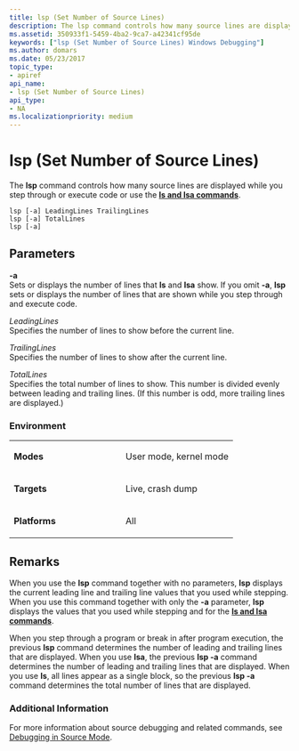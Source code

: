 ```yaml
---
title: lsp (Set Number of Source Lines)
description: The lsp command controls how many source lines are displayed while you step through or execute code or use the ls and lsa commands.
ms.assetid: 350933f1-5459-4ba2-9ca7-a42341cf95de
keywords: ["lsp (Set Number of Source Lines) Windows Debugging"]
ms.author: domars
ms.date: 05/23/2017
topic_type:
- apiref
api_name:
- lsp (Set Number of Source Lines)
api_type:
- NA
ms.localizationpriority: medium
---
```


# lsp (Set Number of Source Lines)


The **lsp** command controls how many source lines are displayed while you step through or execute code or use the [**ls and lsa commands**](ls--lsa--list-source-lines-.md).

```dbgcmd
lsp [-a] LeadingLines TrailingLines 
lsp [-a] TotalLines 
lsp [-a] 
```

## <span id="ddk_cmd_set_number_of_source_lines_dbg"></span><span id="DDK_CMD_SET_NUMBER_OF_SOURCE_LINES_DBG"></span>Parameters


<span id="_______-a______"></span><span id="_______-A______"></span> **-a**   
Sets or displays the number of lines that **ls** and **lsa** show. If you omit **-a**, **lsp** sets or displays the number of lines that are shown while you step through and execute code.

<span id="_______LeadingLines______"></span><span id="_______leadinglines______"></span><span id="_______LEADINGLINES______"></span> *LeadingLines*   
Specifies the number of lines to show before the current line.

<span id="_______TrailingLines______"></span><span id="_______trailinglines______"></span><span id="_______TRAILINGLINES______"></span> *TrailingLines*   
Specifies the number of lines to show after the current line.

<span id="_______TotalLines______"></span><span id="_______totallines______"></span><span id="_______TOTALLINES______"></span> *TotalLines*   
Specifies the total number of lines to show. This number is divided evenly between leading and trailing lines. (If this number is odd, more trailing lines are displayed.)

### <span id="Environment"></span><span id="environment"></span><span id="ENVIRONMENT"></span>Environment

<table>
<colgroup>
<col width="50%" />
<col width="50%" />
</colgroup>
<tbody>
<tr class="odd">
<td align="left"><p><strong>Modes</strong></p></td>
<td align="left"><p>User mode, kernel mode</p></td>
</tr>
<tr class="even">
<td align="left"><p><strong>Targets</strong></p></td>
<td align="left"><p>Live, crash dump</p></td>
</tr>
<tr class="odd">
<td align="left"><p><strong>Platforms</strong></p></td>
<td align="left"><p>All</p></td>
</tr>
</tbody>
</table>

 

Remarks
-------

When you use the **lsp** command together with no parameters, **lsp** displays the current leading line and trailing line values that you used while stepping. When you use this command together with only the **-a** parameter, **lsp** displays the values that you used while stepping and for the [**ls and lsa commands**](ls--lsa--list-source-lines-.md).

When you step through a program or break in after program execution, the previous **lsp** command determines the number of leading and trailing lines that are displayed. When you use **lsa**, the previous **lsp -a** command determines the number of leading and trailing lines that are displayed. When you use **ls**, all lines appear as a single block, so the previous **lsp -a** command determines the total number of lines that are displayed.

### <span id="Additional_Information"></span><span id="additional_information"></span><span id="ADDITIONAL_INFORMATION"></span>Additional Information

For more information about source debugging and related commands, see [Debugging in Source Mode](debugging-in-source-mode.md).

 

 





